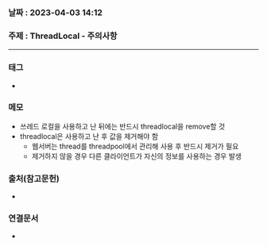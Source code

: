 ### 날짜 : 2023-04-03 14:12
### 주제 : ThreadLocal - 주의사항
---
### 태그
* 

### 메모
* 쓰레드 로컬을 사용하고 난 뒤에는 반드시 threadlocal을 remove할 것
* threadlocal은 사용하고 난 후 값을 제거해야 함
	* 웹서버는 thread를 threadpool에서 관리해 사용 후  반드시 제거가 필요
	* 제거하지 않을 경우 다른 클라이언트가 자신의 정보를 사용하는 경우 발생

### 출처(참고문헌)
-  

### 연결문서
- 
